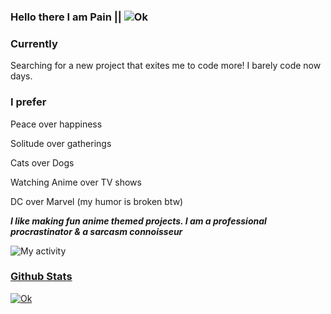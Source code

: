 ### Hello there I am Pain || ![Ok](https://komarev.com/ghpvc/?username=pain-senpai&label=Profile%20views&color=0e75b6&style=flat)



### Currently 
Searching for a new project that exites me to code more! I barely code now days. 

### I prefer 
Peace over happiness

Solitude over gatherings 

Cats over Dogs 

Watching Anime over TV shows 

DC over Marvel 
(my humor is broken btw) 
 
***I like making fun anime themed projects. 
 I am a professional procrastinator & 
 a sarcasm connoisseur***

![My activity](https://github-readme-activity-graph.cyclic.app/graph?username=pain-senpai&custom_title=Pain's%20contributions&hide_border=true&theme=react)
<a href="https://github.com/Pain-Senpai/github-stats">




### Github Stats
![Ok](https://github-readme-stats.vercel.app/api?username=pain-senpai&custom_title=Pain's%20Github%20Stats&hide_border=true&theme=react&show_icons=true&include_all_commits=true&count_private=true)

 
 
 
 
